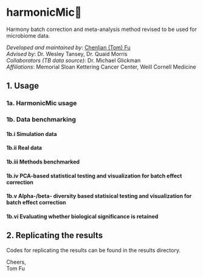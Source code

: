 # harmonicMic🎤
Harmony batch correction and meta-analysis method revised to be used for microbiome data.

_Developed and maintained by_:  [Chenlian (Tom) Fu](tfu@g.hmc.edu)\
_Advised by_: Dr. Wesley Tansey, Dr. Quaid Morris\
_Collaborators (TB data source)_: Dr. Michael Glickman\
_Affiliations_: Memorial Sloan Kettering Cancer Center, Weill Cornell Medicine

## 1. Usage

### 1a. HarmonicMic usage

### 1b. Data benchmarking

#### 1b.i Simulation data

#### 1b.ii Real data

#### 1b.iii Methods benchmarked

#### 1b.iv PCA-based statistical testing and visualization for batch effect correction

#### 1b.v Alpha-/beta- diversity based statisical testing and visualization for batch effect correction

#### 1b.vi Evaluating whether biological significance is retained

## 2. Replicating the results

Codes for replicating the results can be found in the results directory.

Cheers,\
Tom Fu
